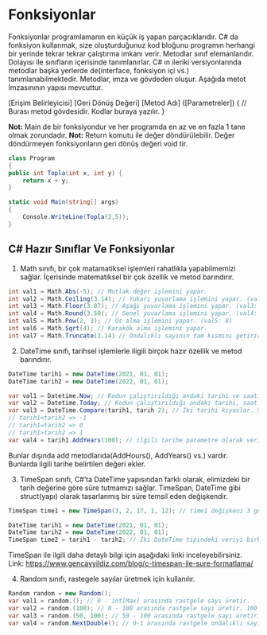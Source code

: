 # Fonksiyonlar
Fonksiyonlar programlamanın en küçük iş yapan parçacıklarıdır. C# da fonksiyon kullanmak, size oluşturduğunuz kod bloğunu 
programın herhangi bir yerinde tekrar tekrar çalıştırma imkanı verir. Metodlar sınıf elemanlarıdır. Dolayısı ile sınıfların içerisinde
tanımlanırlar. C# ın ileriki versiyonlarında metodlar başka yerlerde de(interface, fonksiyon içi vs.) tanımlanabilmektedir. Metodlar,
imza ve gövdeden oluşur. Aşağıda metot İmzasınının yapısı mevcuttur.

[Erişim Belirleyicisi] [Geri Dönüş Değeri] [Metod Adı] ([Parametreler])
{
  // Burası metod gövdesidir. Kodlar buraya yazılır.
}

**Not:** Main de bir fonksiyondur ve her programda en az ve en fazla 1 tane olmak zorundadır.
**Not:** Return komutu ile değer döndürülebilir. Değer döndürmeyen fonksiyonların geri dönüş değeri void tir.

```cs
class Program
{
public int Topla(int x, int y) {
    return x + y;
}

static void Main(string[] args)
{
    Console.WriteLine(Topla(2,5));
}
```




## C# Hazır Sınıflar Ve Fonksiyonlar
1. Math sınıfı, bir çok matamatiksel işlemleri rahatlıkla yapabilmemizi sağlar. İçerisinde matematiksel bir çok özellik ve metod barındırır.
```cs
int val1 = Math.Abs(-5); // Mutlak değer işlemini yapar.
int val2 = Math.Ceiling(3.14); // Yukarı yuvarlama işlemini yapar. (val2: 4)
int val3 = Math.Floor(3.87); // Aşağı yuvarlama işlemini yapar. (val3: 3)
int val4 = Math.Round(3.50); // Genel yuvarlama işlemini yapar. (val4: 4)
int val5 = Math.Pow(2, 3); // Üs alma işlemini yapar. (val5: 8)
int val6 = Math.Sqrt(4); // Karakök alma işlemini yapar.
int val7 = Math.Truncate(3.14) // Ondalıklı sayının tam kısmını getirir. (val7: 3)
```

2. DateTime sınıfı, tarihsel işlemlerle iligili birçok hazır özellik ve metod barındırır.
```cs
DateTime tarih1 = new DateTime(2021, 01, 01);
DateTime tarih2 = new DateTime(2022, 01, 01);

var val1 = Datetime.Now; // Kodun çalıştırıldığı andaki tarihi ve saati getirir.
var val2 = Datetime.Today; // Kodun çalıştırıldığı andaki tarihi, saat bilgisini sıfırlayarak getirir.
var val3 = DateTime.Compare(tarih1, tarih 2); // İki tarihi kıyaslar. Sonuç olarak -1, 0 ve 1 değerini döndürür.
// tarih1<tarih2 => -1
// tarih1=tarih2 => 0
// tarih1>tarih2 => 1
var val4 = tarih1.AddYears(100); // ilgili tarihe parametre olarak verilen yıl verisini ekleme işlemini yapar.
```
Bunlar dışında add metodlarıda(AddHours(), AddYears() vs.) vardır. Bunlarda ilgili tarihe belirtilen değeri ekler.

3. TimeSpan sınıfı, C#’ta DateTime yapısından farklı olarak, elimizdeki bir tarih değerine göre süre tutmamızı sağlar.
TimeSpan, DateTime gibi struct(yapı) olarak tasarlanmış bir süre temsil eden değişkendir.
```cs
TimeSpan time1 = new TimeSpan(3, 2, 17, 1, 12); // time1 değişkeni 3 gün, 2 saat, 17 dakika, 1 saniye ve 12 milisaniye olarak bir süre tutar.

DateTime tarih1 = new DateTime(2021, 01, 01);
DateTime tarih2 = new DateTime(2022, 01, 01);
TimeSpan time2 = tarih1 - tarih2; // İki DateTime tipindeki veriyi birbirinden çıkarınca TimeSpan tipinde değer döner.
```
TimeSpan ile ilgili daha detaylı bilgi için aşağıdaki linki inceleyebilirsiniz.
Link: https://www.gencayyildiz.com/blog/c-timespan-ile-sure-formatlama/

4. Random sınıfı, rastegele sayılar üretmek için kullanılır.
```cs
Random random = new Random();
var val1 = random.(); // 0 - int[Max] arasında rastgele sayı üretir.
var val2 = random.(100); // 0 - 100 arasında rastgele sayı üretir. 100 dahil değil.
var val3 = random.(50, 100); // 50 - 100 arasında rastgele sayı üretir. 100 dahil değil.
var val4 = random.NextDouble(); // 0-1 arasında rastgele ondalıklı sayı üretir.
```


